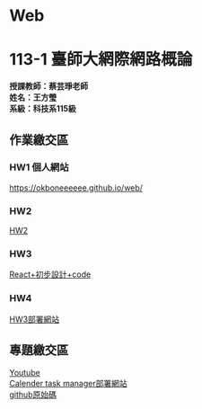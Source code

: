 # Web
# 113-1 臺師大網際網路概論
__授課教師：蔡芸琤老師__    
__姓名：王方瑩__    
__系級：科技系115級__  
  
## 作業繳交區  
### HW1 個人網站 
<https://okboneeeeee.github.io/web/>
### HW2 
[HW2](https://youtu.be/fHSQJhNzXTQ)
### HW3 
[React+初步設計+code](https://youtu.be/iG8ZOuFxnTM)
### HW4  
[HW3部署網站](https://web-hw3-1.onrender.com)
  <br>  
## 專題繳交區  
[Youtube](https://www.youtube.com/watch?v=P6KZMJltXSI)  
[Calender task manager部署網站](https://web-calender-16np.onrender.com)  
[github原始碼](https://github.com/Okboneeeeee/web_calender)


